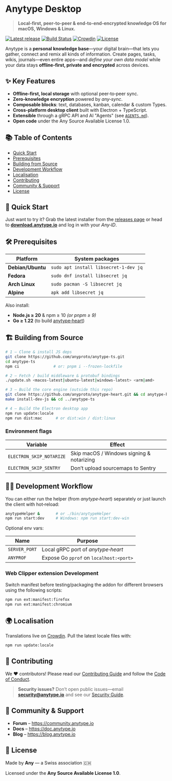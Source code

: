 # Anytype Desktop

> **Local‑first, peer‑to‑peer & end‑to‑end‑encrypted knowledge OS for macOS, Windows & Linux.**

[![Latest release](https://img.shields.io/github/v/release/anyproto/anytype-ts?label=Download)](https://github.com/anyproto/anytype-ts/releases)
[![Build Status](https://github.com/anyproto/anytype-ts/actions/workflows/build.yml/badge.svg?branch=main&event=release)](https://github.com/anyproto/anytype-ts/actions/workflows/build.yml)
[![Crowdin](https://badges.crowdin.net/anytype-desktop/localized.svg)](https://crowdin.com/project/anytype-desktop)
[![License](https://img.shields.io/badge/license-ASAL-1.0-blue.svg)](LICENSE.md)

Anytype is a **personal knowledge base**—your digital brain—that lets you gather, connect and remix all kinds of information. Create pages, tasks, wikis, journals—even entire apps—and *define your own data model* while your data stays **offline‑first, private and encrypted** across devices.


## ✨ Key Features

- **Offline‑first, local storage** with optional peer‑to‑peer sync.
- **Zero‑knowledge encryption** powered by *any‑sync*.
- **Composable blocks**: text, databases, kanban, calendar & custom Types.
- **Cross‑platform desktop client** built with Electron + TypeScript.
- **Extensible** through a gRPC API and AI "Agents" (see [`AGENTS.md`](./AGENTS.md)).
- **Open code** under the Any Source Available License 1.0.

## 📚 Table of Contents

- [Quick Start](#-quick-start)
- [Prerequisites](#-prerequisites)
- [Building from Source](#-building-from-source)
- [Development Workflow](#-development-workflow)
- [Localisation](#-localisation)
- [Contributing](#-contributing)
- [Community & Support](#-community--support)
- [License](#-license)


## 🚀 Quick Start

Just want to try it? Grab the latest installer from the [releases page](https://github.com/anyproto/anytype-ts/releases) or head to **[download.anytype.io](https://download.anytype.io)** and log in with your *Any‑ID*.


## 🛠 Prerequisites

| Platform          | System packages                            |
|-------------------|--------------------------------------------|
| **Debian/Ubuntu** | `sudo apt install libsecret-1-dev jq`      |
| **Fedora**        | `sudo dnf install libsecret jq`            |
| **Arch Linux**    | `sudo pacman -S libsecret jq`              |
| **Alpine**        | `apk add libsecret jq`                     |

Also install:

- **Node.js ≥ 20** & npm ≥ 10 *(or pnpm ≥ 9)*
- **Go ≥ 1.22** (to build [anytype‑heart](https://github.com/anyproto/anytype-heart))


## 🏗 Building from Source

```bash
# 1 – Clone & install JS deps
git clone https://github.com/anyproto/anytype-ts.git
cd anytype-ts
npm ci               # or: pnpm i --frozen-lockfile

# 2 – Fetch / build middleware & protobuf bindings
./update.sh <macos-latest|ubuntu-latest|windows-latest> <arm|amd>

# 3 – Build the core engine (outside this repo)
git clone https://github.com/anyproto/anytype-heart.git && cd anytype-heart
make install-dev-js && cd ../anytype-ts

# 4 – Build the Electron desktop app
npm run update:locale
npm run dist:mac      # or dist:win / dist:linux
```

### Environment flags

| Variable                 | Effect                                           |
|--------------------------|--------------------------------------------------|
| `ELECTRON_SKIP_NOTARIZE` | Skip macOS / Windows signing & notarizing         |
| `ELECTRON_SKIP_SENTRY`   | Don’t upload sourcemaps to Sentry                 |


## 🧑‍💻 Development Workflow

You can either run the helper (from *anytype‑heart*) separately or just launch the client with hot‑reload:

```bash
anytypeHelper &       # or ./bin/anytypeHelper
npm run start:dev     # Windows: npm run start:dev-win
```

Optional env vars:

| Name         | Purpose                                  |
|--------------|-------------------------------------------|
| `SERVER_PORT`| Local gRPC port of *anytype‑heart*        |
| `ANYPROF`    | Expose Go `pprof` on `localhost:<port>`   |

### Web Clipper extension Development

Switch manifest before testing/packaging the addon for different browsers using the following scripts:

```bash
npm run ext:manifest:firefox
npm run ext:manifest:chromium
```

## 🌍 Localisation

Translations live on [Crowdin](https://crowdin.com/project/anytype-desktop). Pull the latest locale files with:

```bash
npm run update:locale
```


## 🤝 Contributing

We ♥ contributors! Please read our [Contributing Guide](https://github.com/anyproto/.github/blob/main/docs/CONTRIBUTING.md) and follow the [Code of Conduct](https://github.com/anyproto/.github/blob/main/docs/CODE_OF_CONDUCT.md).

> **Security issues?** Don’t open public issues—email **security@anytype.io** and see our [Security Guide](https://github.com/anyproto/anytype-ts?tab=security-ov-file).


## 💬 Community & Support

- **Forum** – <https://community.anytype.io>
- **Docs** – <https://doc.anytype.io>
- **Blog** – <https://blog.anytype.io>


## 📝 License

Made by **Any** — a Swiss association 🇨🇭

Licensed under the **Any Source Available License 1.0**.
